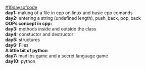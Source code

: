<u>#10daysofcode</u> </br>
<b>day1:</b> making of a file in cpp on linux and basic cpp comands</br>
<b>day2:</b> entering a string (undefined length), push_back, pop_back</br>
<b>OOPs concept in cpp:</b></br>
<b>day3:</b> methods inside and outside the class</br>
<b>day4:</b> constuctor and destructor</br>
<b>day5:</b> structures</br>
<b>day6:</b> Files</br>
<b>A little bit of python</b></br>
<b>day7:</b> madlibs game and a secret language game</br>
<b>day10:</b> python </br>

